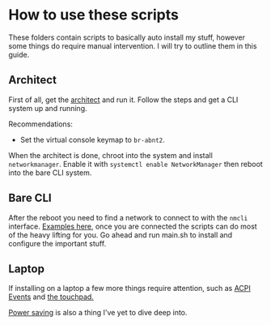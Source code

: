 # How to use these scripts

These folders contain scripts to basically auto install my stuff, however some things do require manual intervention. I will try to outline them in this guide.

## Architect

First of all, get the [architect](https://manjaro.org/download/) and run it. Follow the steps and get a CLI system up and running.

Recommendations:

- Set the virtual console keymap to `br-abnt2`.

When the architect is done, chroot into the system and install `networkmanager`. Enable it with `systemctl enable NetworkManager` then reboot into the bare CLI system.

## Bare CLI

After the reboot you need to find a network to connect to with the `nmcli` interface. [Examples here](https://wiki.archlinux.org/index.php/NetworkManager#nmcli_examples), once you are connected the scripts can do most of the heavy lifting for you. Go ahead and run main.sh to install and configure the important stuff.

## Laptop

If installing on a laptop a few more things require attention, such as [ACPI Events]() and [the touchpad.](https://wiki.archlinux.org/index.php/Libinput#Installation)

[Power saving](https://wiki.archlinux.org/index.php/Power_management#Power_saving) is also a thing I've yet to dive deep into.
